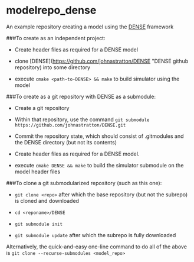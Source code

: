 # modelrepo_dense
An example repository creating a model using the [DENSE](https://github.com/johnastratton/DENSE "DENSE github repository") framework

###To create as an independent project:

* Create header files as required for a DENSE model

* clone [DENSE](https://github.com/johnastratton/DENSE "DENSE github repository) into some directory

* execute `cmake <path-to-DENSE> && make` to build simulator using the model


###To create as a git repository with DENSE as a submodule:

* Create a git repository

* Within that repository, use the command `git submodule https://github.com/johnastratton/DENSE.git`

* Commit the repository state, which should consist of .gitmodules and the DENSE directory (but not its contents)

* Create header files as required for a DENSE model.

* execute `cmake DENSE && make` to build the simulator submodule on the model header files


###To clone a git submodularized repository (such as this one):

* `git clone <repo>` after which the base repository (but not the subrepo) is cloned and downloaded

* `cd <reponame>/DENSE`

* `git submodule init`

* `git submodule update` after which the subrepo is fully downloaded


Alternatively, the quick-and-easy one-line command to do all of the above is `git clone --recurse-submodules <model_repo>`
